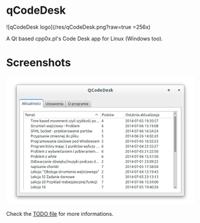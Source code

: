 # qCodeDesk
![qCodeDesk logo](/res/qCodeDesk.png?raw=true =256x)

A Qt based cpp0x.pl's Code Desk app for Linux (Windows too).
# Screenshots
![Main Window](/screenshots/MainWindow.png?raw=true)

Check the [TODO file](TODO.md) for more informations.

